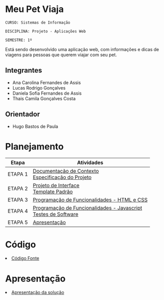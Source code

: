# Meu Pet Viaja

`CURSO: Sistemas de Informação`

`DISCIPLINA: Projeto - Aplicações Web`

`SEMESTRE: 1º`

Está sendo desenvolvido uma aplicação web, com informações e dicas de viagens para pessoas que querem viajar com seu pet.

## Integrantes

* Ana Carolina Fernandes de Assis
* Lucas Rodrigo Gonçalves
* Daniela Sofia Fernandes de Assis
* Thais Camila Gonçalves Costa

## Orientador

* Hugo Bastos de Paula

# Planejamento

| Etapa         | Atividades |
|  :----:   | ----------- |
| ETAPA 1         |[Documentação de Contexto](docs/context.md) <br> [Especificação do Projeto](docs/especification.md) |
| ETAPA 2         |[Projeto de Interface](docs/interface.md) <br> [Template Padrão](docs/template.md) |
| ETAPA 3         |[Programação de Funcionalidades - HTML e CSS](docs/development.md) |
| ETAPA 4        |[Programação de Funcionalidades - Javascript](docs/development.md) <br> [Testes de Software ](docs/tests.md) |
| ETAPA 5         | [Apresentação](presentation/README.md) |

# Código

<li><a href="src/README.md"> Código Fonte</a></li>

# Apresentação

<li><a href="presentation/README.md"> Apresentação da solução</a></li>
